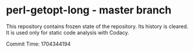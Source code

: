 # perl-getopt-long - master branch

This repository contains frozen state of the repository.
Its history is cleared. It is used only for static code
analysis with Codacy.

Commit Time: 1704344194